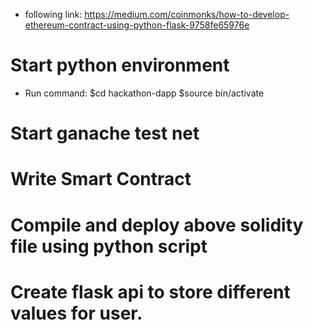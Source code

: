 - following link: https://medium.com/coinmonks/how-to-develop-ethereum-contract-using-python-flask-9758fe65976e

# Start python environment 

- Run command:
    $cd hackathon-dapp
    $source bin/activate

# Start ganache test net 

# Write Smart Contract 

# Compile and deploy above solidity file using python script

# Create flask api to store different values for user.